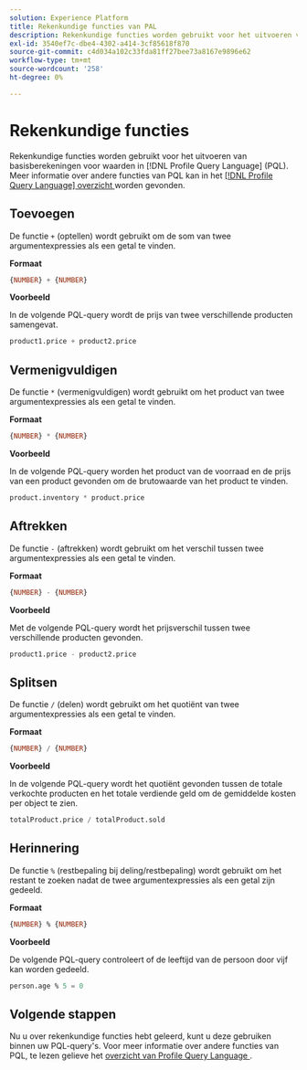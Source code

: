 ```yaml
---
solution: Experience Platform
title: Rekenkundige functies van PAL
description: Rekenkundige functies worden gebruikt voor het uitvoeren van basisberekeningen voor waarden in Profile Query Language (PQL).
exl-id: 3540ef7c-dbe4-4302-a414-3cf85618f870
source-git-commit: c4d034a102c33fda81ff27bee73a8167e9896e62
workflow-type: tm+mt
source-wordcount: '258'
ht-degree: 0%

---
```


# Rekenkundige functies

Rekenkundige functies worden gebruikt voor het uitvoeren van basisberekeningen voor waarden in [!DNL Profile Query Language] (PQL). Meer informatie over andere functies van PQL kan in het [[!DNL Profile Query Language]  overzicht ](./overview.md) worden gevonden.

## Toevoegen

De functie `+` (optellen) wordt gebruikt om de som van twee argumentexpressies als een getal te vinden.

**Formaat**

```sql
{NUMBER} + {NUMBER}
```

**Voorbeeld**

In de volgende PQL-query wordt de prijs van twee verschillende producten samengevat.

```sql
product1.price + product2.price
```

## Vermenigvuldigen

De functie `*` (vermenigvuldigen) wordt gebruikt om het product van twee argumentexpressies als een getal te vinden.

**Formaat**

```sql
{NUMBER} * {NUMBER}
```

**Voorbeeld**

In de volgende PQL-query worden het product van de voorraad en de prijs van een product gevonden om de brutowaarde van het product te vinden.

```sql
product.inventory * product.price
```

## Aftrekken

De functie `-` (aftrekken) wordt gebruikt om het verschil tussen twee argumentexpressies als een getal te vinden.

**Formaat**

```sql
{NUMBER} - {NUMBER}
```

**Voorbeeld**

Met de volgende PQL-query wordt het prijsverschil tussen twee verschillende producten gevonden.

```sql
product1.price - product2.price
```

## Splitsen

De functie `/` (delen) wordt gebruikt om het quotiënt van twee argumentexpressies als een getal te vinden.

**Formaat**

```sql
{NUMBER} / {NUMBER}
```

**Voorbeeld**

In de volgende PQL-query wordt het quotiënt gevonden tussen de totale verkochte producten en het totale verdiende geld om de gemiddelde kosten per object te zien.

```sql
totalProduct.price / totalProduct.sold
```

## Herinnering

De functie `%` (restbepaling bij deling/restbepaling) wordt gebruikt om het restant te zoeken nadat de twee argumentexpressies als een getal zijn gedeeld.

**Formaat**

```sql
{NUMBER} % {NUMBER}
```

**Voorbeeld**

De volgende PQL-query controleert of de leeftijd van de persoon door vijf kan worden gedeeld.

```sql
person.age % 5 = 0
```

## Volgende stappen

Nu u over rekenkundige functies hebt geleerd, kunt u deze gebruiken binnen uw PQL-query&#39;s. Voor meer informatie over andere functies van PQL, te lezen gelieve het [ overzicht van Profile Query Language ](./overview.md).
